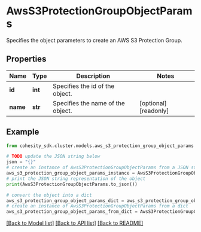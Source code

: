 # AwsS3ProtectionGroupObjectParams

Specifies the object parameters to create an AWS S3 Protection Group.

## Properties

Name | Type | Description | Notes
------------ | ------------- | ------------- | -------------
**id** | **int** | Specifies the id of the object. | 
**name** | **str** | Specifies the name of the object. | [optional] [readonly] 

## Example

```python
from cohesity_sdk.cluster.models.aws_s3_protection_group_object_params import AwsS3ProtectionGroupObjectParams

# TODO update the JSON string below
json = "{}"
# create an instance of AwsS3ProtectionGroupObjectParams from a JSON string
aws_s3_protection_group_object_params_instance = AwsS3ProtectionGroupObjectParams.from_json(json)
# print the JSON string representation of the object
print(AwsS3ProtectionGroupObjectParams.to_json())

# convert the object into a dict
aws_s3_protection_group_object_params_dict = aws_s3_protection_group_object_params_instance.to_dict()
# create an instance of AwsS3ProtectionGroupObjectParams from a dict
aws_s3_protection_group_object_params_from_dict = AwsS3ProtectionGroupObjectParams.from_dict(aws_s3_protection_group_object_params_dict)
```
[[Back to Model list]](../README.md#documentation-for-models) [[Back to API list]](../README.md#documentation-for-api-endpoints) [[Back to README]](../README.md)


